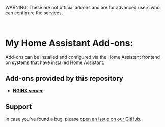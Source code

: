 

WARNING: These are not official addons and are for advanced users who can configure the services.
 
<br/>

# My Home Assistant Add-ons:

Add-ons can be installed and configured via the Home Assistant frontend on
systems that have installed Home Assistant.

## Add-ons provided by this repository

- **[NGINX server](/nginx/README.md)**


## Support

In case you've found a bug, please [open an issue on our GitHub][issue].

[issue]: https://github.com/rohitlodha/addons/issues
